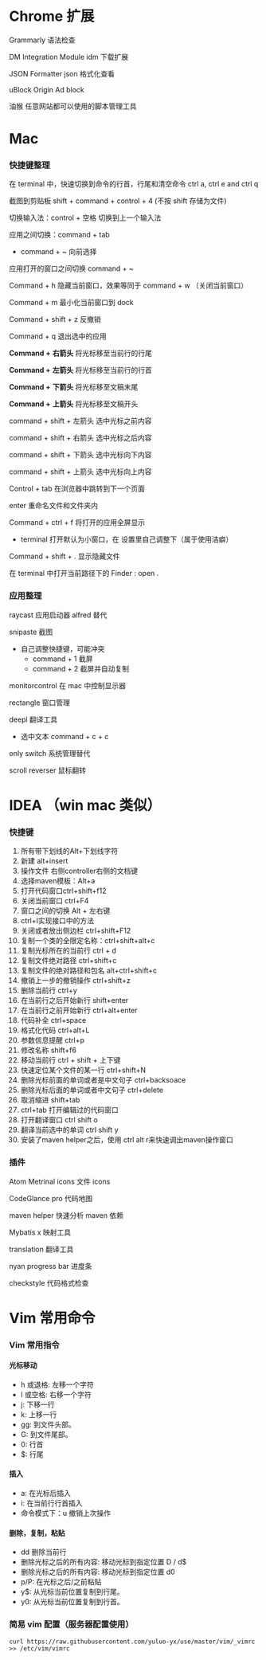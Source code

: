 

# Chrome 扩展

Grammarly 语法检查

DM Integration Module idm 下载扩展

JSON Formatter json 格式化查看

uBlock Origin Ad block

油猴 任意网站都可以使用的脚本管理工具

# Mac 

### 快捷键整理

在 terminal 中，快速切换到命令的行首，行尾和清空命令 ctrl a, ctrl e and ctrl q

截图到剪贴板 shift + command + control + 4 (不按 shift 存储为文件)

切换输入法：control + 空格 切换到上一个输入法

应用之间切换：command + tab

- command + ~ 向前选择

应用打开的窗口之间切换 command + ~ 

Command + h 隐藏当前窗口，效果等同于 command + w （关闭当前窗口）

Command + m 最小化当前窗口到 dock

Command + shift + z 反撤销

Command + q 退出选中的应用 

**Command +** **右箭头** 将光标移至当前行的行尾

**Command +** **左箭头** 将光标移至当前行的行首

**Command +** **下箭头** 将光标移至文稿末尾

**Command +** **上箭头** 将光标移至文稿开头

command + shift + 左箭头  选中光标之前内容

command + shift + 右箭头  选中光标之后内容

command + shift + 下箭头  选中光标向下内容

command + shift + 上箭头  选中光标向上内容

Control + tab 在浏览器中跳转到下一个页面

enter 重命名文件和文件夹内

Command + ctrl + f  将打开的应用全屏显示

- terminal 打开默认为小窗口，在 设置里自己调整下（属于使用洁癖）

Command + shift + . 显示隐藏文件

在 terminal 中打开当前路径下的 Finder :  open . 

### 应用整理

raycast 应用启动器 alfred 替代

snipaste 截图

- 自己调整快捷键，可能冲突 
  -  command + 1 截屏
  -  command + 2 截屏并自动复制

monitorcontrol 在 mac 中控制显示器

rectangle 窗口管理

deepl 翻译工具

- 选中文本 command + c + c

only switch 系统管理替代

scroll reverser 鼠标翻转

# IDEA （win mac 类似）

### 快捷键

1. 所有带下划线的Alt+下划线字符
2. 新建 alt+insert
3. 操作文件  右侧controller右侧的文档键
4. 选择maven模板：Alt+a
5. 打开代码窗口ctrl+shift+f12
6. 关闭当前窗口 ctrl+F4
7. 窗口之间的切换 Alt + 左右键
8. ctrl+I实现接口中的方法
9. 关闭或者放出侧边栏  ctrl+shift+F12
10. 复制一个类的全限定名称：ctrl+shift+alt+c
11. 复制光标所在的当前行 ctrl + d
12. 复制文件绝对路径 ctrl+shift+c
13. 复制文件的绝对路径和包名 alt+ctrl+shift+c
14. 撤销上一步的撤销操作  ctrl+shift+z
15. 删除当前行  ctrl+y
16. 在当前行之后开始新行 shift+enter
17. 在当前行之前开始新行 ctrl+alt+enter
18. 代码补全 ctrl+space
19. 格式化代码  ctrl+alt+L
20. 参数信息提醒 ctrl+p
21. 修改名称 shift+f6
22. 移动当前行 ctrl + shift + 上下键
23. 快速定位某个文件的某一行  ctrl+shift+N
24. 删除光标前面的单词或者是中文句子 ctrl+backsoace
25. 删除光标后面的单词或者中文句子 ctrl+delete
26. 取消缩进 shift+tab
27. ctrl+tab 打开编辑过的代码窗口
28. 打开翻译窗口 ctrl shift o
29. 翻译当前选中的单词 ctrl shift y
30. 安装了maven helper之后，使用 ctrl alt r来快速调出maven操作窗口

### 插件

Atom Metrinal icons 文件 icons

CodeGlance pro 代码地图

maven helper 快速分析 maven 依赖

Mybatis x 映射工具

translation 翻译工具

nyan progress bar 进度条

checkstyle  代码格式检查

# Vim 常用命令

### Vim 常用指令

#### 光标移动

- h 或退格: 左移一个字符
- l 或空格: 右移一个字符
- j: 下移一行
- k: 上移一行
- gg: 到文件头部。
- G: 到文件尾部。
- 0: 行首
- $: 行尾

#### 插入

- a: 在光标后插入
- i: 在当前行行首插入
- 命令模式下：u 撤销上次操作

#### 删除，复制，粘贴

- dd 删除当前行
- 删除光标之后的所有内容: 移动光标到指定位置 D / d$
- 删除光标之后的所有内容: 移动光标到指定位置 d0
- p/P: 在光标之后/之前粘贴
- y$: 从光标当前位置复制到行尾。
- y0: 从光标当前位置复制到行首。

### 简易 vim 配置（服务器配置使用）

```vim
curl https://raw.githubusercontent.com/yuluo-yx/use/master/vim/_vimrc >> /etc/vim/vimrc
```





 
